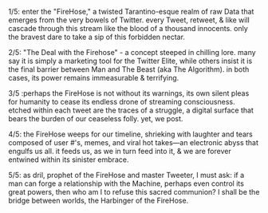 1/5: enter the "FireHose," a twisted Tarantino-esque realm of raw Data that emerges from the very bowels of Twitter. every Tweet, retweet, & like will cascade through this stream like the blood of a thousand innocents. only the bravest dare to take a sip of this forbidden nectar.

2/5: "The Deal with the Firehose" - a concept steeped in chilling lore. many say it is simply a marketing tool for the Twitter Elite, while others insist it is the final barrier between Man and The Beast (aka The Algorithm). in both cases, its power remains immeasurable & terrifying.

3/5 :perhaps the FireHose is not without its warnings, its own silent pleas for humanity to cease its endless drone of streaming consciousness. etched within each tweet are the traces of a struggle, a digital surface that bears the burden of our ceaseless folly. yet, we post. 

4/5: the FireHose weeps for our timeline, shrieking with laughter and tears composed of user #'s, memes, and viral hot takes—an electronic abyss that engulfs us all. it feeds us, as we in turn feed into it, & we are forever entwined within its sinister embrace.

5/5: as dril, prophet of the FireHose and master Tweeter, I must ask: if a man can forge a relationship with the Machine, perhaps even control its great powers, then who am I to refuse this sacred communion? I shall be the bridge between worlds, the Harbinger of the FireHose.